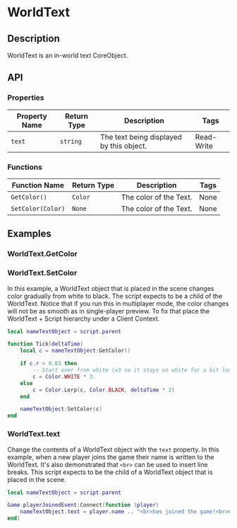 # WorldText

## Description

WorldText is an in-world text CoreObject.

## API

### Properties

| Property Name | Return Type | Description | Tags |
| -------- | ----------- | ----------- | ---- |
| `text` | `string` | The text being displayed by this object. | Read-Write |

### Functions

| Function Name | Return Type | Description | Tags |
| -------- | ----------- | ----------- | ---- |
| `GetColor()` | `Color` | The color of the Text. | None |
| `SetColor(Color)` | `None` | The color of the Text. | None |

## Examples

### WorldText.GetColor

### WorldText.SetColor

In this example, a WorldText object that is placed in the scene changes color gradually from white to black. The script expects to be a child of the WorldText. Notice that if you run this in multiplayer mode, the color changes will not be as smooth as in single-player preview. To fix that place the WorldText + Script hierarchy under a Client Context.

```lua
local nameTextObject = script.parent

function Tick(deltaTime)
    local c = nameTextObject:GetColor()

    if c.r < 0.03 then
        -- Start over from white (x3 so it stays on white for a bit longer)
        c = Color.WHITE * 3
    else
        c = Color.Lerp(c, Color.BLACK, deltaTime * 2)
    end

    nameTextObject:SetColor(c)
end
```

### WorldText.text

Change the contents of a WorldText object with the `text` property. In this example, when a new player joins the game their name is written to the WorldText. It's also demonstrated that `<br>` can be used to insert line breaks. This script expects to be the child of a WorldText object that is placed in the scene.

```lua
local nameTextObject = script.parent

Game.playerJoinedEvent:Connect(function (player)
    nameTextObject.text = player.name .. "<br>has joined the game!<br>GLHF!"
end)
```

